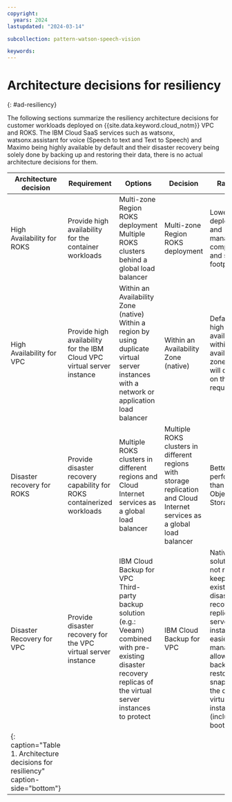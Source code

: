 ```yaml
---
copyright:
  years: 2024
lastupdated: "2024-03-14"

subcollection: pattern-watson-speech-vision

keywords:
---
```

# Architecture decisions for resiliency

{: #ad-resiliency}

The following sections summarize the resiliency architecture decisions for customer workloads deployed on {{site.data.keyword.cloud_notm}} VPC and ROKS. The IBM Cloud SaaS services such as watsonx, watsonx.assistant for voice (Speech to text and Text to Speech) and Maximo being highly available by default and their disaster recovery being solely done by backing up and restoring their data, there is no actual architecture decisions for them.

| Architecture decision                                                               | Requirement                                                             | Options                                                                                                                                                                      | Decision                                                                                                                   | Rationale                                                                                                                                                                                                                               |
| ----------------------------------------------------------------------------------- | ----------------------------------------------------------------------- | ---------------------------------------------------------------------------------------------------------------------------------------------------------------------------- | -------------------------------------------------------------------------------------------------------------------------- | --------------------------------------------------------------------------------------------------------------------------------------------------------------------------------------------------------------------------------------- |
| High Availability for ROKS                                                          | Provide high availability for the container workloads                   | Multi-zone Region ROKS deployment <br> Multiple ROKS clusters behind a global load balancer                                                                              | Multi-zone Region ROKS deployment                                                                                          | Lower deployment and management complexity and smaller footprint                                                                                                                                                                        |
| High Availability for VPC                                                           | Provide high availability for the IBM Cloud VPC virtual server instance | Within an Availability Zone (native)<br> Within a region by using duplicate virtual server instances with a network or application load balancer                         | Within an Availability Zone (native)                                                                                       | Default native high availability within an availability zone, choice will depend on the SLA requirement                                                                                                                                 |
| Disaster recovery for ROKS                                                          | Provide disaster recovery capability for ROKS containerized workloads   | Multiple ROKS clusters in different regions and Cloud Internet services as a global load balancer                                                                            | Multiple ROKS clusters in different regions with storage replication and Cloud Internet services as a global load balancer | Better performances than Cloud Object Storage                                                                                                                                                                                           |
| Disaster Recovery for VPC                                                           | Provide disaster recovery for the VPC virtual server instance           | IBM Cloud Backup for VPC <br> Third-party backup solution (e.g.: Veeam) combined with pre-existing disaster recovery replicas of the virtual server instances to protect | IBM Cloud Backup for VPC                                                                                                   | Native solution, does not require to keep pre-existing disaster recovery replica virtual server instances, easier to manage, allows backup and restore (via snapshots) of the complete virtual server instances (including boot volume) |
| {: caption="Table 1. Architecture decisions for resiliency" caption-side="bottom"} |                                                                         |                                                                                                                                                                              |                                                                                                                            |                                                                                                                                                                                                                                         |
